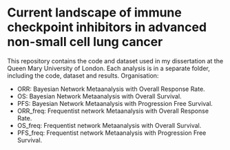 # Current landscape of immune checkpoint inhibitors in advanced non-small cell lung cancer

This repository contains the code and dataset used in my dissertation at the Queen Mary University of London. Each analysis is in a separate folder, including the code, dataset and results. Organisation:

* ORR: Bayesian Network Metaanalysis with Overall Response Rate.
* OS: Bayesian Network Metaanalysis with Overall Survival.
* PFS: Bayesian Network Metaanalysis with Progression Free Survival.
* ORR_freq: Frequentist network Metaanalysis with Overall Response Rate.
* OS_freq: Frequentist network Metaanalysis with Overall Survival.
* PFS_freq: Frequentist network Metaanalysis with Progression Free Survival.
